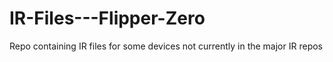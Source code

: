 # IR-Files---Flipper-Zero
Repo containing IR files for some devices not currently in the major IR repos
